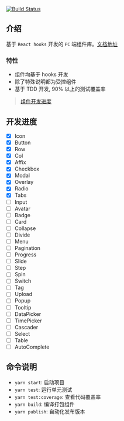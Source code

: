 [![Build Status](https://travis-ci.org/ming-cult/snake-design.png)](https://travis-ci.org/ming-cult/snake-design)

## 介绍

基于 `React hooks` 开发的 `PC` 端组件库。[文档地址](https://ming-cult.github.io/snake-design)

### 特性

- 组件均基于 hooks 开发
- 除了特殊说明都为受控组件
- 基于 TDD 开发, 90% 以上的测试覆盖率

> [组件开发进度](https://github.com/ming-cult/snake-design/projects/1)

## 开发进度

- [x] Icon
- [x] Button
- [x] Row
- [x] Col
- [x] Affix
- [x] Checkbox
- [x] Modal
- [x] Overlay
- [x] Radio
- [x] Tabs
- [ ] Input
- [ ] Avatar
- [ ] Badge
- [ ] Card
- [ ] Collapse
- [ ] Divide
- [ ] Menu
- [ ] Pagination
- [ ] Progress
- [ ] Slide
- [ ] Step
- [ ] Spin
- [ ] Switch
- [ ] Tag
- [ ] Upload
- [ ] Popup
- [ ] Tooltip
- [ ] DataPicker
- [ ] TimePicker
- [ ] Cascader
- [ ] Select
- [ ] Table
- [ ] AutoComplete

## 命令说明

- `yarn start`: 启动项目
- `yarn test`: 运行单元测试
- `yarn test:coverage`: 查看代码覆盖率
- `yarn build`: 编译打包组件
- `yarn publish`: 自动化发布版本
